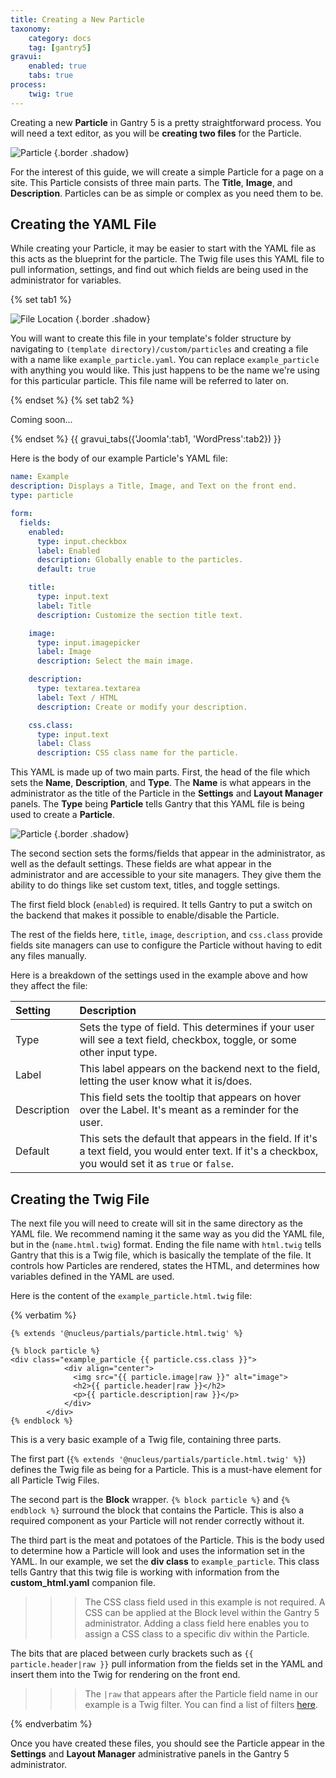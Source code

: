 ```yaml
---
title: Creating a New Particle
taxonomy:
    category: docs
    tag: [gantry5]
gravui:
    enabled: true
    tabs: true
process:
    twig: true
---
```


Creating a new **Particle** in Gantry 5 is a pretty straightforward process. You will need a text editor, as you will be **creating two files** for the Particle.

![Particle](particle_1.png) {.border .shadow}

For the interest of this guide, we will create a simple Particle for a page on a site. This Particle consists of three main parts. The **Title**, **Image**, and **Description**. Particles can be as simple or complex as you need them to be.

Creating the YAML File
-----

While creating your Particle, it may be easier to start with the YAML file as this acts as the blueprint for the particle. The Twig file uses this YAML file to pull information, settings, and find out which fields are being used in the administrator for variables.

{% set tab1 %}

![File Location](particle_3.png) {.border .shadow}

You will want to create this file in your template's folder structure by navigating to `(template directory)/custom/particles` and creating a file with a name like `example_particle.yaml`. You can replace `example_particle` with anything you would like. This just happens to be the name we're using for this particular particle. This file name will be referred to later on.

{% endset %}
{% set tab2 %}

Coming soon...

{% endset %}
{{ gravui_tabs({'Joomla':tab1, 'WordPress':tab2}) }}

Here is the body of our example Particle's YAML file:

```yaml
name: Example
description: Displays a Title, Image, and Text on the front end.
type: particle

form:
  fields:
    enabled:
      type: input.checkbox
      label: Enabled
      description: Globally enable to the particles.
      default: true

    title:
      type: input.text
      label: Title
      description: Customize the section title text.   

    image:
      type: input.imagepicker
      label: Image
      description: Select the main image.

    description:
      type: textarea.textarea
      label: Text / HTML
      description: Create or modify your description.

    css.class:
      type: input.text
      label: Class
      description: CSS class name for the particle.
```

This YAML is made up of two main parts. First, the head of the file which sets the **Name**, **Description**, and **Type**. The **Name** is what appears in the administrator as the title of the Particle in the **Settings** and **Layout Manager** panels. The **Type** being **Particle** tells Gantry that this YAML file is being used to create a **Particle**.

![Particle](particle_2.png) {.border .shadow}

The second section sets the forms/fields that appear in the administrator, as well as the default settings. These fields are what appear in the administrator and are accessible to your site managers. They give them the ability to do things like set custom text, titles, and toggle settings.

The first field block (`enabled`) is required. It tells Gantry to put a switch on the backend that makes it possible to enable/disable the Particle.

The rest of the fields here, `title`, `image`, `description`, and `css.class` provide fields site managers can use to configure the Particle without having to edit any files manually.

Here is a breakdown of the settings used in the example above and how they affect the file:

| Setting     | Description                                                                                                                                             |
| :-----      | :-----                                                                                                                                                  |
| Type        | Sets the type of field. This determines if your user will see a text field, checkbox, toggle, or some other input type.                                 |
| Label       | This label appears on the backend next to the field, letting the user know what it is/does.                                                             |
| Description | This field sets the tooltip that appears on hover over the Label. It's meant as a reminder for the user.                                                |
| Default     | This sets the default that appears in the field. If it's a text field, you would enter text. If it's a checkbox, you would set it as `true` or `false`. |

Creating the Twig File
-----

The next file you will need to create will sit in the same directory as the YAML file. We recommend naming it the same way as you did the YAML file, but in the (`name.html.twig`) format. Ending the file name with `html.twig` tells Gantry that this is a Twig file, which is basically the template of the file. It controls how Particles are rendered, states the HTML, and determines how variables defined in the YAML are used.

Here is the content of the `example_particle.html.twig` file:

{% verbatim %}

```twig
{% extends '@nucleus/partials/particle.html.twig' %}

{% block particle %}
<div class="example_particle {{ particle.css.class }}">
            <div align="center">
              <img src="{{ particle.image|raw }}" alt="image">
              <h2>{{ particle.header|raw }}</h2>
              <p>{{ particle.description|raw }}</p>
            </div>
        </div>
{% endblock %}
```

This is a very basic example of a Twig file, containing three parts.

The first part (`{% extends '@nucleus/partials/particle.html.twig' %}`) defines the Twig file as being for a Particle. This is a must-have element for all Particle Twig Files.

The second part is the **Block** wrapper. `{% block particle %}` and `{% endblock %}` surround the block that contains the Particle. This is also a required component as your Particle will not render correctly without it.

The third part is the meat and potatoes of the Particle. This is the body used to determine how a Particle will look and uses the information set in the YAML. In our example, we set the **div class** to `example_particle`. This class tells Gantry that this twig file is working with information from the **custom_html.yaml** companion file.

>>> The CSS class field used in this example is not required. A CSS can be applied at the Block level within the Gantry 5 administrator. Adding a class field here enables you to assign a CSS class to a specific div within the Particle.

The bits that are placed between curly brackets such as `{{ particle.header|raw }}` pull information from the fields set in the YAML and insert them into the Twig for rendering on the front end.

>>> The `|raw` that appears after the Particle field name in our example is a Twig filter. You can find a list of filters [here](http://twig.sensiolabs.org/doc/filters/index.html).

{% endverbatim %}

Once you have created these files, you should see the Particle appear in the **Settings** and **Layout Manager** administrative panels in the Gantry 5 administrator.